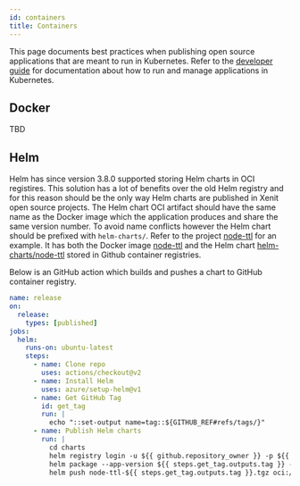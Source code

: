 ```yaml
---
id: containers
title: Containers
---
```


This page documents best practices when publishing open source applications that are meant to run in Kubernetes. Refer to the [developer guide](./xks/developer-guide/introduction) for documentation about how to run and manage applications in Kubernetes.

## Docker

TBD

## Helm

Helm has since version 3.8.0 supported storing Helm charts in OCI registires. This solution has a lot of benefits over the old Helm registry and for this reason should be the only way Helm charts are published in Xenit open source projects. The Helm chart OCI artifact should have the same name as the Docker image which the application produces and share the same version number. To avoid name conflicts however the Helm chart should be prefixed with `helm-charts/`. Refer to the project [node-ttl](https://github.com/XenitAB/node-ttl) for an example. It has both the Docker image [node-ttl](https://github.com/XenitAB/node-ttl/pkgs/container/node-ttl) and the Helm chart [helm-charts/node-ttl](https://github.com/XenitAB/node-ttl/pkgs/container/helm-charts%2Fnode-ttl) stored in Github container registries.

Below is an GitHub action which builds and pushes a chart to GitHub container registry.

```yaml
name: release
on:
  release:
    types: [published]
jobs:
  helm:
    runs-on: ubuntu-latest
    steps:
      - name: Clone repo
        uses: actions/checkout@v2
      - name: Install Helm
        uses: azure/setup-helm@v1
      - name: Get GitHub Tag
        id: get_tag
        run: |
          echo "::set-output name=tag::${GITHUB_REF#refs/tags/}"
      - name: Publish Helm charts
        run: |
          cd charts
          helm registry login -u ${{ github.repository_owner }} -p ${{ secrets.GITHUB_TOKEN }} ghcr.io
          helm package --app-version ${{ steps.get_tag.outputs.tag }} --version ${{ steps.get_tag.outputs.tag }} node-ttl 
          helm push node-ttl-${{ steps.get_tag.outputs.tag }}.tgz oci://ghcr.io/xenitab/helm-charts
```
